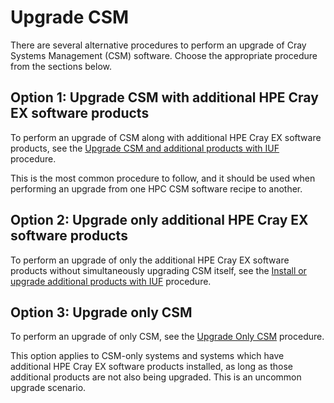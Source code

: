 # Upgrade CSM

There are several alternative procedures to perform an upgrade of Cray Systems Management (CSM)
software. Choose the appropriate procedure from the sections below.

## Option 1: Upgrade CSM with additional HPE Cray EX software products

To perform an upgrade of CSM along with additional HPE Cray EX software products, see the
[Upgrade CSM and additional products with IUF](../operations/iuf/workflows/upgrade_csm_and_additional_products_with_iuf.md)
procedure.

This is the most common procedure to follow, and it should be used when performing an upgrade from
one HPC CSM software recipe to another.

## Option 2: Upgrade only additional HPE Cray EX software products

To perform an upgrade of only the additional HPE Cray EX software products without
simultaneously upgrading CSM itself, see the
[Install or upgrade additional products with IUF](../operations/iuf/workflows/install_or_upgrade_additional_products_with_iuf.md)
procedure.

## Option 3: Upgrade only CSM

To perform an upgrade of only CSM, see the [Upgrade Only CSM](Upgrade_Only_CSM.md) procedure.

This option applies to CSM-only systems and systems which have additional HPE Cray EX software
products installed, as long as those additional products are not also being upgraded. This is an
uncommon upgrade scenario.
